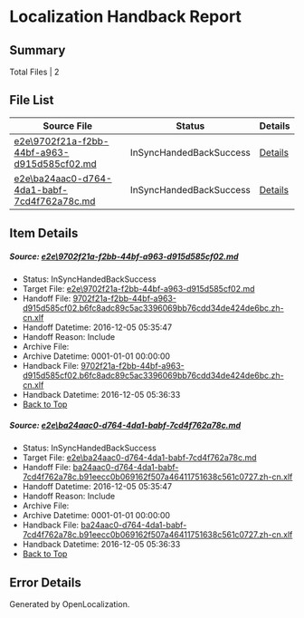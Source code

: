 # <a name='report-top'></a> Localization Handback Report

## Summary
 Total Files | 2

## File List
 Source File | Status | Details 
 ----------- | ------ | ------- 
 [e2e\9702f21a-f2bb-44bf-a963-d915d585cf02.md](https://github.com/OpenLocalizationTestOrg/ol-test0/blob/5475f17e0eeb6cd7ebc605d5ef4e532d2ee23d88/e2e/9702f21a-f2bb-44bf-a963-d915d585cf02.md) | InSyncHandedBackSuccess | [Details](#4e3a40b96c372b0523c35aeeb688b74fd411e0652)
 [e2e\ba24aac0-d764-4da1-babf-7cd4f762a78c.md](https://github.com/OpenLocalizationTestOrg/ol-test0/blob/5475f17e0eeb6cd7ebc605d5ef4e532d2ee23d88/e2e/ba24aac0-d764-4da1-babf-7cd4f762a78c.md) | InSyncHandedBackSuccess | [Details](#1b55cd8d90f162d1274be0f05aa56783ba6825ef3)

## Item Details
##### <a name='4e3a40b96c372b0523c35aeeb688b74fd411e0652'></a> Source: [e2e\9702f21a-f2bb-44bf-a963-d915d585cf02.md](https://github.com/OpenLocalizationTestOrg/ol-test0/blob/5475f17e0eeb6cd7ebc605d5ef4e532d2ee23d88/e2e/9702f21a-f2bb-44bf-a963-d915d585cf02.md)
* Status: InSyncHandedBackSuccess
* Target File: [e2e\9702f21a-f2bb-44bf-a963-d915d585cf02.md](https://github.com/OpenLocalizationTestOrg/ol-test0-zhcn/blob/f5335ab8ddc073d7aa711972aa5a6ae81641c33b/e2e/9702f21a-f2bb-44bf-a963-d915d585cf02.md)
* Handoff File: [9702f21a-f2bb-44bf-a963-d915d585cf02.b6fc8adc89c5ac3396069bb76cdd34de424de6bc.zh-cn.xlf](https://github.com/OpenLocalizationTestOrg/ol-test0-handoff/blob/4eae0c07cc2905c4f55d9067118e76d38752fd74/ol-handoff/OpenLocalizationTestOrg/ol-test0-zhcn/shujia/ht/9702f21a-f2bb-44bf-a963-d915d585cf02.b6fc8adc89c5ac3396069bb76cdd34de424de6bc.zh-cn.xlf)
* Handoff Datetime: 2016-12-05 05:35:47
* Handoff Reason: Include
* Archive File: 
* Archive Datetime: 0001-01-01 00:00:00
* Handback File: [9702f21a-f2bb-44bf-a963-d915d585cf02.b6fc8adc89c5ac3396069bb76cdd34de424de6bc.zh-cn.xlf](https://github.com/OpenLocalizationTestOrg/ol-test0-handback/blob/b51c435ce49da023c6dce405f9a7bf2b0bf251f6/ol-handback/OpenLocalizationTestOrg/ol-test0-zhcn/shujia/ht/9702f21a-f2bb-44bf-a963-d915d585cf02.b6fc8adc89c5ac3396069bb76cdd34de424de6bc.zh-cn.xlf)
* Handback Datetime: 2016-12-05 05:36:33
* [Back to Top](#report-top)

##### <a name='1b55cd8d90f162d1274be0f05aa56783ba6825ef3'></a> Source: [e2e\ba24aac0-d764-4da1-babf-7cd4f762a78c.md](https://github.com/OpenLocalizationTestOrg/ol-test0/blob/5475f17e0eeb6cd7ebc605d5ef4e532d2ee23d88/e2e/ba24aac0-d764-4da1-babf-7cd4f762a78c.md)
* Status: InSyncHandedBackSuccess
* Target File: [e2e\ba24aac0-d764-4da1-babf-7cd4f762a78c.md](https://github.com/OpenLocalizationTestOrg/ol-test0-zhcn/blob/f5335ab8ddc073d7aa711972aa5a6ae81641c33b/e2e/ba24aac0-d764-4da1-babf-7cd4f762a78c.md)
* Handoff File: [ba24aac0-d764-4da1-babf-7cd4f762a78c.b91eecc0b069162f507a46411751638c561c0727.zh-cn.xlf](https://github.com/OpenLocalizationTestOrg/ol-test0-handoff/blob/4eae0c07cc2905c4f55d9067118e76d38752fd74/ol-handoff/OpenLocalizationTestOrg/ol-test0-zhcn/shujia/ht/ba24aac0-d764-4da1-babf-7cd4f762a78c.b91eecc0b069162f507a46411751638c561c0727.zh-cn.xlf)
* Handoff Datetime: 2016-12-05 05:35:47
* Handoff Reason: Include
* Archive File: 
* Archive Datetime: 0001-01-01 00:00:00
* Handback File: [ba24aac0-d764-4da1-babf-7cd4f762a78c.b91eecc0b069162f507a46411751638c561c0727.zh-cn.xlf](https://github.com/OpenLocalizationTestOrg/ol-test0-handback/blob/b51c435ce49da023c6dce405f9a7bf2b0bf251f6/ol-handback/OpenLocalizationTestOrg/ol-test0-zhcn/shujia/ht/ba24aac0-d764-4da1-babf-7cd4f762a78c.b91eecc0b069162f507a46411751638c561c0727.zh-cn.xlf)
* Handback Datetime: 2016-12-05 05:36:33
* [Back to Top](#report-top)


## Error Details

Generated by OpenLocalization.
